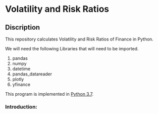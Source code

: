 # Volatility and Risk Ratios

## Discription  
This repository calculates Volatility and Risk Ratios of Finance in Python.

We will need the following Libraries that will need to be imported.

1. pandas
2. numpy
3. datetime
4. pandas_datareader
5. plotly
6. yfinance


This program is implemented in [Python 3.7](https://www.python.org/downloads/release/python-377/). 

### Introduction:

